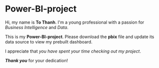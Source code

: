 # Power-BI-project

Hi, my name is **To Thanh**. I'm a young professional with a passion for *Business Intelligence* and *Data*. 

This is my **Power-BI-project**. Please download the **pbix** file and update its data source to view my prebuilt dashboard. 

I appreciate that *you have spent your time checking out my project*. 

***Thank you*** for your dedication!
